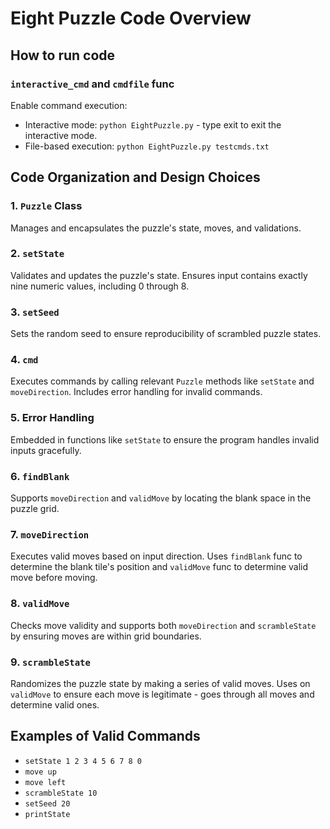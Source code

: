 # Eight Puzzle Code Overview

## How to run code

### `interactive_cmd` and `cmdfile` func 
Enable command execution:
- Interactive mode: `python EightPuzzle.py` - type exit to exit the interactive mode.
- File-based execution: `python EightPuzzle.py testcmds.txt`

## Code Organization and Design Choices

### 1. `Puzzle` Class
Manages and encapsulates the puzzle's state, moves, and validations.

### 2. `setState`
Validates and updates the puzzle's state. Ensures input contains exactly nine numeric values, including 0 through 8.

### 3. `setSeed`
Sets the random seed to ensure reproducibility of scrambled puzzle states.

### 4. `cmd`
Executes commands by calling relevant `Puzzle` methods like `setState` and `moveDirection`. Includes error handling for invalid commands.

### 5. Error Handling
Embedded in functions like `setState` to ensure the program handles invalid inputs gracefully.

### 6. `findBlank`
Supports `moveDirection` and `validMove` by locating the blank space in the puzzle grid.

### 7. `moveDirection`
Executes valid moves based on input direction. Uses `findBlank` func to determine the blank tile's position and `validMove` func to determine valid move before moving.

### 8. `validMove`
Checks move validity and supports both `moveDirection` and `scrambleState` by ensuring moves are within grid boundaries. 

### 9. `scrambleState`
Randomizes the puzzle state by making a series of valid moves. Uses on `validMove` to ensure each move is legitimate - goes through all moves and determine valid ones.

## Examples of Valid Commands

- `setState 1 2 3 4 5 6 7 8 0` 
- `move up`
- `move left` 
- `scrambleState 10` 
- `setSeed 20` 
- `printState` 

